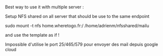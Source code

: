 Best way to use it with multiple server :

Setup NFS shared on all server that should be use to the same endpoint

sudo mount -t nfs home.wheretogo.fr:/ /home/adrienm/nfsshared/mailu

and use the template as if !

Impossible d'utilise le port 25/465/579 pour envoyer des mail depuis google cloud